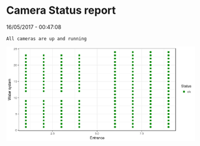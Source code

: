 Camera Status report
================
16/05/2017 - 00:47:08

    All cameras are up and running

![](camreport_files/figure-markdown_github/unnamed-chunk-2-1.png)
